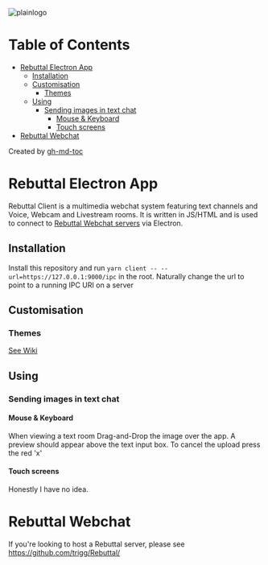 
![plainlogo](https://user-images.githubusercontent.com/964775/119275812-1521cc80-bc0f-11eb-94e9-4ead6916a212.png)

Table of Contents
=================
   * [Rebuttal Electron App](#rebuttal-electron-app)
      * [Installation](#installation)
      * [Customisation](#customisation)
         * [Themes](#themes)
      * [Using](#using) 
         * [Sending images in text chat](#sending-images-in-text-chat)
            * [Mouse &amp; Keyboard](#mouse--keyboard)
            * [Touch screens](#touch-screens)
   * [Rebuttal Webchat](#rebuttal-webchat)

Created by [gh-md-toc](https://github.com/ekalinin/github-markdown-toc)

# Rebuttal Electron App
Rebuttal Client is a multimedia webchat system featuring text channels and Voice, Webcam and Livestream rooms. It is written in JS/HTML and is used to connect to [Rebuttal Webchat servers](https://github.com/trigg/Rebuttal/) via Electron. 


## Installation

Install this repository and run `yarn client -- --url=https://127.0.0.1:9000/ipc` in the root. Naturally change the url to point to a running IPC URI on a server


## Customisation


### Themes
[See Wiki](https://github.com/trigg/Rebuttal/wiki/Theme-Creation)



## Using


### Sending images in text chat


#### Mouse & Keyboard

When viewing a text room Drag-and-Drop the image over the app. A preview should appear above the text input box. To cancel the upload press the red 'x'

#### Touch screens

Honestly I have no idea.

# Rebuttal Webchat
If you're looking to host a Rebuttal server, please see https://github.com/trigg/Rebuttal/
